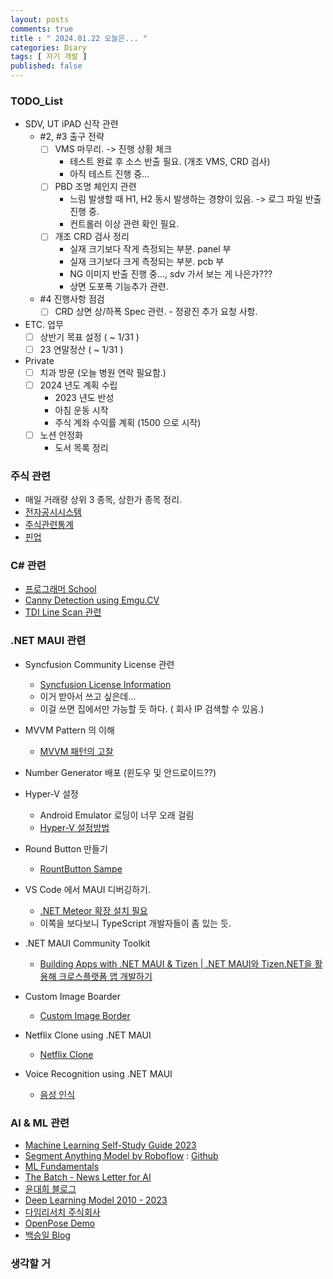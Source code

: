 ```yaml
---
layout: posts
comments: true
title : " 2024.01.22 오늘은... "
categories: Diary
tags: [ 자기 개발 ]
published: false
---
```


### TODO_List

- SDV, UT iPAD 신작 관련
  - #2, #3 출구 전략
    - [ ] VMS 마무리. -> 진행 상황 체크
      - 테스트 완료 후 소스 반출 필요. (개조 VMS, CRD 검사)
      - 아직 테스트 진행 중...
    - [ ] PBD 조명 체인지 관련
      - 느림 발생할 때 H1, H2 동시 발생하는 경향이 있음. -> 로그 파일 반출 진행 중.
      - 컨트롤러 이상 관련 확인 필요.
    - [ ] 개조 CRD 검사 정리
      - 실재 크기보다 작게 측정되는 부분. panel 부
      - 실재 크기보다 크게 측정되는 부분. pcb 부
      - NG 이미지 반출 진행 중..., sdv 가서 보는 게 나은가???
      - 상면 도포폭 기능추가 관련.

  - #4 진행사항 점검
    - [ ] CRD 상면 상/하폭 Spec 관련. - 정광진 추가 요청 사항.

- ETC. 업무
  - [ ] 상반기 목표 설정 ( ~ 1/31 )
  - [ ] 23 연말정산 ( ~ 1/31 )

- Private
  - [ ] 치과 방문 (오늘 병원 연락 필요함.)
  - [ ] 2024 년도 계획 수립
    - 2023 년도 반성
    - 아침 운동 시작
    - 주식 계좌 수익률 계획 (1500 으로 시작)
  - [ ] 노션 안정화
    - 도서 목록 정리

### 주식 관련

- 매일 거래량 상위 3 종목, 상한가 종목 정리.
- [전자공시시스템](http://dart.fss.or.kr/)
- [주식관련통계](http://data.krx.co.kr/contents/MDC/MAIN/main/index.cmd)
- [핀업](https://stock.finup.co.kr/Lab/ThemeLogFull.aspx?Fullscreen=true)

### C# 관련

- [프로그래머 School](https://school.programmers.co.kr/)
- [Canny Detection using Emgu.CV](https://www.emgu.com/wiki/index.php/Shape_(Triangle,_Rectangle,_Circle,_Line)_Detection_in_CSharp)
- [TDI Line Scan 관련](https://thamescorp.wordpress.com/2017/02/24/tditime-delay-integration-sensor-camera/)

### .NET MAUI 관련

- Syncfusion Community License 관련
  - [Syncfusion License Information](https://www.syncfusion.com/sales/communitylicense?question=how-long-are-the-licenses-valid-)
  - 이거 받아서 쓰고 싶은데...
  - 이걸 쓰면 집에서만 가능할 듯 하다. ( 회사 IP 검색할 수 있음.)

- MVVM Pattern 의 이해
  - [MVVM 패턴의 고찰](https://forum.dotnetdev.kr/t/mvvm/2475)

- Number Generator 배포 (윈도우 및 안드로이드??)

- Hyper-V 설정
  - Android Emulator 로딩이 너무 오래 걸림
  - [Hyper-V 설정방법](https://learn.microsoft.com/ko-kr/xamarin/android/get-started/installation/android-emulator/hardware-acceleration?tabs=vswin&pivots=windows#hyper-v)

- Round Button 만들기
  - [RountButton Sampe](https://mallibone.com/post/dotnetmaui-countdown-button)

- VS Code 에서 MAUI 디버깅하기.
  - [.NET Meteor 확장 설치 필요](https://github.com/JaneySprings/DotNet.Meteor)
  - 이쪽을 보다보니 TypeScript 개발자들이 좀 있는 듯.

- .NET MAUI Community Toolkit
  - [Building Apps with .NET MAUI & Tizen | .NET MAUI와 Tizen.NET을 활용해 크로스플랫폼 앱 개발하기](https://www.youtube.com/watch?v=0tQNsHc-410)

- Custom Image Boarder
  - [Custom Image Border](https://youtu.be/yywrga8yZpE)

- Netflix Clone using .NET MAUI
  - [Netflix Clone](https://www.youtube.com/watch?v=NBbJvmfbQYE)

- Voice Recognition using .NET MAUI
  - [음성 인식](https://devblogs.microsoft.com/dotnet/speech-recognition-in-dotnet-maui-with-community-toolkit/)

### AI & ML 관련

- [Machine Learning Self-Study Guide 2023](https://medium.com/@turancandas/machine-learning-self-study-guide-2023-1-6-248f4b2da43f)
- [Segment Anything Model by Roboflow](https://blog.roboflow.com/how-to-use-segment-anything-model-sam/)
 : [Github](https://github.com/SysCV/SAM-HQ#model-checkpoints)
- [ML Fundamentals](https://medium.com/@vijayseshachala/the-fundamentals-for-any-ml-or-dl-tasks-3f54f3d66b28)
- [The Batch - News Letter for AI](https://www.deeplearning.ai/the-batch/)
- [윤대희 블로그](https://076923.github.io/categories/)
- [Deep Learning Model 2010 - 2023](https://medium.com/@shivam.pradhan/deep-learning-models-2010-2023-8d27dec2c69e)
- [다임리서치 주식회사](https://www.daimresearch.com/)
- [OpenPose Demo](https://github.com/CMU-Perceptual-Computing-Lab/openpose)
- [백승일 Blog](https://calvision.tistory.com/)

### 생각할 거
